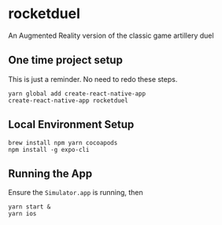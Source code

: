 # rocketduel
An Augmented Reality version of the classic game artillery duel

## One time project setup

This is just a reminder. No need to redo these steps.

    yarn global add create-react-native-app
    create-react-native-app rocketduel
    
## Local Environment Setup

    brew install npm yarn cocoapods
    npm install -g expo-cli
    

## Running the App

Ensure the `Simulator.app` is running, then

    yarn start &
    yarn ios
